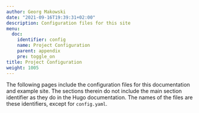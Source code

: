 ```yaml
---
author: Georg Makowski
date: "2021-09-16T19:39:31+02:00"
description: Configuration files for this site
menu:
  doc:
    identifier: config
    name: Project Configuration
    parent: appendix
    pre: toggle_on
title: Project Configuration
weight: 1005
---
```


The following pages include the configuration files for this documentation and example site. The sections therein do not include the main section identifier as they do in the Hugo documentation. The names of the files are these identifiers, except for `config.yaml`.

